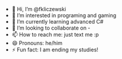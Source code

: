 - 👋 Hi, I’m @fkliczewski
- 👀 I’m interested in programing and gaming
- 🌱 I’m currently learning advanced C#
- 💞️ I’m looking to collaborate on -
- 📫 How to reach me: just text me :p
- 😄 Pronouns: he/him
- ⚡ Fun fact: I am ending my studies!

<!---
fkliczewski/fkliczewski is a ✨ special ✨ repository because its `README.md` (this file) appears on your GitHub profile.
You can click the Preview link to take a look at your changes.
--->
